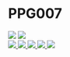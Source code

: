 # PPG007

<img src="https://github-readme-stats.vercel.app/api?username=PPG007&count_private=true&show_icons=true&theme=algolia" />

<!-- <img src="https://github-readme-streak-stats.herokuapp.com?user=PPG007&theme=dark&hide_border=true&locale=zh" /> -->

<img src="https://github-readme-stats.vercel.app/api/top-langs/?username=PPG007" />

<div>
    <a href="https://github.com/PPG007/PPG007.github.io.git">
        <img src="https://github-readme-stats.vercel.app/api/pin/?username=PPG007&repo=PPG007.github.io&theme=algolia&show_owner=true" />
    </a>
    <a href="https://github.com/PPG007/protoc-gen.git">
        <img src="https://github-readme-stats.vercel.app/api/pin/?username=PPG007&repo=protoc-gen&theme=algolia&show_owner=true" />
    </a>
    <a href="https://github.com/PPG007/otp.git">
        <img src="https://github-readme-stats.vercel.app/api/pin/?username=PPG007&repo=otp&theme=algolia&show_owner=true" />
    </a>
    <a href="https://github.com/PPG007/copier.git">
        <img src="https://github-readme-stats.vercel.app/api/pin/?username=PPG007&repo=copier&theme=algolia&show_owner=true" />
    </a>
    <a href="https://github.com/PPG007/gotp.git">
        <img src="https://github-readme-stats.vercel.app/api/pin/?username=PPG007&repo=gotp&theme=algolia&show_owner=true" />
    </a>
</div>
